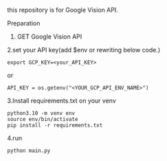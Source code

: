 this repository is for Google Vision API.

Preparation
1. GET Google Vision API

2.set your API key(add $env or rewriting below code.)

```
export GCP_KEY=<your_API_KEY>
```

or 

```
API_KEY = os.getenv("<YOUR_GCP_API_ENV_NAME>")
```
3.Install requirements.txt on your venv

```
python3.10 -m venv env
source env/bin/activate
pip install -r requirements.txt
```

4.run
```
python main.py
```
